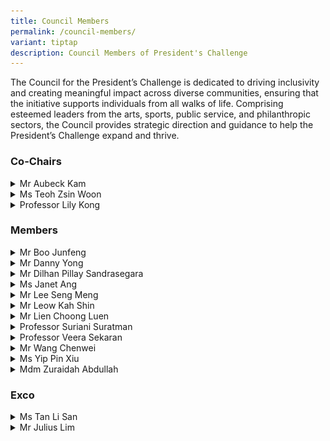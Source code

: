 ```yaml
---
title: Council Members
permalink: /council-members/
variant: tiptap
description: Council Members of President's Challenge
---
```

<p>The Council for the President’s Challenge is dedicated to driving inclusivity
and creating meaningful impact across diverse communities, ensuring that
the initiative supports individuals from all walks of life. Comprising
esteemed leaders from the arts, sports, public service, and philanthropic
sectors, the Council provides strategic direction and guidance to help
the President’s Challenge expand and thrive.</p>
<h3><strong>Co-Chairs</strong></h3>
<div data-type="detailGroup" class="isomer-accordion isomer-accordion-white">
<details class="isomer-details">
<summary>Mr Aubeck Kam</summary>
<div data-type="detailsContent" class="isomer-details-content">
<p></p>
<div class="isomer-image-wrapper">
<img style="width: 100%" height="auto" width="100%" alt="Mr Aubeck Kam" src="/images/Council Members/Aubeck_Kam.jpg">
</div>
<p><em>Permanent Secretary, Ministry of Social and Family Development</em>
<br>Mr Aubeck Kam is currently serving as Permanent Secretary in the Ministry
of Social and Family Development and for Home Affairs Development, as well
as Chairman of HTX. With a career spanning over three decades, Kam has
held leadership positions across various government agencies, including
the Singapore Police Force, Ministry of Manpower, Media Development Authority,
and Ministry of Communications and Information.</p>
<p>His educational background includes a law degree from King's College London
and a Master in Public Management from the Lee Kuan Yew School of Public
Policy. Kam's diverse experience reflects his adaptability and expertise
in managing multiple aspects of Singapore's public service.</p>
</div>
</details>
<details class="isomer-details">
<summary>Ms Teoh Zsin Woon</summary>
<div data-type="detailsContent" class="isomer-details-content">
<p></p>
<div class="isomer-image-wrapper">
<img style="width: 100%" height="auto" width="100%" alt="Ms Teoh Zsin Woon" src="/images/Council Members/Teoh_Zsin_Woon.jpg">
</div>
<p><em>Permanent Secretary, Ministry of Culture, Community and Youth</em>
</p>
<p>Ms Teoh Zsin Woon is the current Permanent Secretary in Singapore's Ministry
of Culture, Community and Youth. She previously held similar roles in the
Public Service Division and Ministry of National Development, where she
focused on public sector transformation, workforce development, and housing
issues.</p>
<p>With a diverse career spanning multiple government ministries and agencies,
Teoh has accumulated extensive experience in various aspects of Singapore's
public service, contributing to policy development and implementation across
different sectors.</p>
</div>
</details>
<details class="isomer-details">
<summary>Professor Lily Kong</summary>
<div data-type="detailsContent" class="isomer-details-content">
<p></p>
<div class="isomer-image-wrapper">
<img style="width: 100%" height="auto" width="100%" alt="Prof Lily Kong" src="/images/Council Members/Lily_Kong.jpg">
</div>
<p><em>President, Singapore Management University</em>
</p>
<p>Professor Lily Kong is the current President of Singapore Management University,
making history as the first Singaporean and first woman to hold this position
in any Singaporean university. An internationally acclaimed researcher
in geography and urban studies, she has received numerous prestigious awards
for her work on Asian cities, social and cultural change, and religious
relations.</p>
<p>Professor Kong's expertise spans various topics including urban transformation,
cultural policy, creative economies, and social cohesion. Her influential
research and leadership have established her as a prominent figure in academia,
with global recognition placing her among the top 1% of scientists in her
field.</p>
</div>
</details>
</div>
<h3><strong>Members</strong></h3>
<div data-type="detailGroup" class="isomer-accordion isomer-accordion-white">
<details class="isomer-details">
<summary>Mr Boo Junfeng</summary>
<div data-type="detailsContent" class="isomer-details-content">
<p><em>Filmmaker and Chairperson, Singapore International Film Festival</em>
</p>
<p>Mr Boo Junfeng is an acclaimed Singaporean filmmaker whose works have
been showcased at the Cannes Film Festival. He has received national recognition
through the Young Artist Award and Singapore Youth Award. Boo has served
as Creative Director for Singapore's National Day Parade and currently
chairs the Singapore International Film Festival board, while also contributing
to national film and memorial committees.</p>
</div>
</details>
<details class="isomer-details">
<summary>Mr Danny Yong</summary>
<div data-type="detailsContent" class="isomer-details-content">
<p><em>Founder and Chairman, The Majurity Trust; Co-Chief Executive Officer and Co-Chief Investment Officer, Dymon Asia Capital</em>
</p>
<p>Mr Danny Yong is committed to philanthropy, having established The Majurity
Trust, Ray of Hope charity, and the Yong Hon Kong Foundation to support
various charitable causes.&nbsp;&nbsp;He is also the Co-CEO and Co-CIO
of Dymon Asia Capital, which he founded in 2008. His extensive career in
finance includes leadership roles at Abax Global Capital, Citadel Investment
Asia, and Goldman Sachs, specialising in Asian markets and derivatives
trading.</p>
</div>
</details>
<details class="isomer-details">
<summary>Mr Dilhan Pillay Sandrasegara</summary>
<div data-type="detailsContent" class="isomer-details-content">
<p><em>Executive Director and Chief Executive Officer, Temasek Holdings (Private) Limited &amp; Temasek International Pte Ltd</em>
</p>
<p></p>
<p>Mr Dilhan Pillay is the CEO of both Temasek Holdings and Temasek International,
having joined the organisation in 2010. He has held various leadership
roles within Temasek and now serves on numerous high-profile advisory boards
and councils. These include positions with FCLTGLOBAL, the Peterson Institute
for International Economics, the Monetary Authority of Singapore, and the
World Bank Group Private Sector Investment Lab.</p>
<p></p>
<p>Pillay holds law degrees from the National University of Singapore and
the University of Cambridge.</p>
</div>
</details>
<details class="isomer-details">
<summary>Ms Janet Ang</summary>
<div data-type="detailsContent" class="isomer-details-content">
<p><em>Chairman, Singapore Business Federation</em>
</p>
<p>Ms Janet Ang serves as the Chairman of Singapore Business Federation Foundation,
the Public Transport Council, the National University of Singapore - Institute
of Systems Science (NUS-ISS) and the Singapore Polytechnic Board of Governors.
Ang is also Singapore’s Non-Resident Ambassador to the Holy See and a former
Nominated Member of the Parliament of Singapore from Feb 2021 to Jul 2023.&nbsp;</p>
</div>
</details>
<details class="isomer-details">
<summary>Mr Lee Seng Meng</summary>
<div data-type="detailsContent" class="isomer-details-content">
<p><em>Executive Director, SHINE Children and Youth Services </em>
</p>
<p>Mr Lee Seng Meng, Executive Director of SHINE Children and Youth Services,
is a registered social worker specialising in youth work. He has received
numerous accolades, including the Outstanding Social Worker Award from
the President of Singapore in 2019, and has been a Social Service Fellow
since 2016.</p>
<p></p>
<p>Lee holds degrees in Social Work and Business Administration from top
Singaporean universities. He actively contributes to national committees
advancing social work practices and serves as a grassroots leader.</p>
</div>
</details>
<details class="isomer-details">
<summary>Mr Leow Kah Shin</summary>
<div data-type="detailsContent" class="isomer-details-content">
<p><em>Adviser, Quantedge Foundation; Managing Director, Quantedge Capital</em>
</p>
<p></p>
<p>Mr Leow Kah Shin is an adviser to Quantedge Foundation, a philanthropic
organisation that seeks to understand the root causes and underlying issues
behind social and environmental challenges, and partner like-minded organisations
to pilot innovative and scalable solutions in Singapore and beyond. He
is also a managing director at Quantedge Capital, an award-winning multi-billion-dollar
quantitative hedge fund proudly headquartered in Singapore.</p>
<p></p>
<p>Leow has a bachelor's degree from UC Berkeley, as well as a master's degree
and a doctorate from the University of Cambridge</p>
</div>
</details>
<details class="isomer-details">
<summary>Mr Lien Choong Luen</summary>
<div data-type="detailsContent" class="isomer-details-content">
<p><em>President, Singapore Athletics; Singapore General Manager, Gojek</em>
</p>
<p></p>
<p>Mr Lien Choong Luen is President of Singapore Athletics. He is also Singapore
General Manager for Gojek and leads international partnerships. His diverse
career spans roles at McKinsey, the Singapore Army Special Forces, and
UN peacekeeping. An accomplished adventurer, he has summited Everest and
K2. Lien also serves on several boards.</p>
<p></p>
<p>He holds degrees from UC Berkeley, Cambridge, and London Business School.&nbsp;</p>
</div>
</details>
<details class="isomer-details">
<summary>Professor Suriani Suratman</summary>
<div data-type="detailsContent" class="isomer-details-content">
<p><em>Senior Lecturer, Department of Malay Studies, National University of Singapore</em>
</p>
<p></p>
<p>Dr Suriani Suratman is a respected ceramic artist, with works featured
in numerous exhibitions and the National Gallery collection. Her multifaceted
career spans academia, public service, and the arts, contributing significantly
to Singapore's cultural landscape.</p>
<p></p>
<p>Dr Suriani is also a Senior Lecturer in Malay Studies at the National
University of Singapore, specialising in Malay culture, society, and family
dynamics. Her recent research explores female experiences in the Malay
world and urban histories of colonial Singapore. Beyond academia, she serves
on several boards and was appointed a Justice of the Peace in 2020.</p>
</div>
</details>
<details class="isomer-details">
<summary>Professor Veera Sekaran</summary>
<div data-type="detailsContent" class="isomer-details-content">
<p><em>Founder and Managing Director, Greenology; Professor in Practice, Office of President, NUS/NUS Cities/Engineering Design and Innovation Centre; Advisor, NUS Enterprise and Department of Biological Sciences, National University of Singapore</em>
</p>
<p></p>
<p>Professor Veera Sekaran is the Founder and Managing Director of Geenology,
a nature-based solutions company that provide engineering and plant-based
solutions for indoor and outdoor sustainable urban greening.</p>
<p></p>
<p>Professor Veera also holds multiple roles at the National University of
Singapore, focusing on Nature-Based Solutions for urban and natural ecologies.
He specialises in Regenerative smart urban greening and Regenerative Agritech
systems, lecturing on topics such as Adaptive Engineering Design, IoT,
and Smart AI systems. He has published papers in these areas.&nbsp;</p>
<p></p>
<p>His work in establishing businesses and contributing to social causes
has earned him recognition, including a finalist for the Straits Times
Singaporean of the year in 2019 and receiving the NUS Outstanding Science
Alumni Award. He serves on various boards and advisory roles related to
environmental and wildlife projects.</p>
</div>
</details>
<details class="isomer-details">
<summary>Mr Wang Chenwei</summary>
<div data-type="detailsContent" class="isomer-details-content">
<p><em>Composer-in-Residence of Singapore Chinese Orchestra</em>
</p>
<p></p>
<p>Mr Wang Chenwei is a distinguished Singaporean composer and educator,
serving as Composer-in-Residence for the Singapore Chinese Orchestra and
teaching at prominent institutions. He graduated with honours from the
University of Music and Performing Arts Vienna and has composed for orchestras
across Asia. His works have been performed internationally and featured
in Singapore's school textbooks.</p>
<p></p>
<p>Wang's contributions to music have been recognised with several prestigious
awards, including the national Young Artist Award. He is also known for
his expertise in Chinese orchestral music, co-authoring The TENG Guide
to the Chinese Orchestra.</p>
</div>
</details>
<details class="isomer-details">
<summary>Ms Yip Pin Xiu</summary>
<div data-type="detailsContent" class="isomer-details-content">
<p></p>
<div class="isomer-image-wrapper">
<img style="width: 100%" height="auto" width="100%" alt="Portrait of Yip Pin Xiu, a woman in wheelchair, smiling" src="/images/Council Members/Yip_Pin_Xiu.jpg">
</div>
<p><em>Seven-time Paralympic Gold Medalist</em>
</p>
<p>Ms Yip Pin Xiu is one of Singapore’s most decorated Paralympians who blazed
a trail for Para sport in Singapore when she took home the country’s first
Paralympic gold medal at the 2008 Beijing Paralympic Games. She is now
a five-time Paralympic champion and holds the world records for the 50m
Backstroke S2 and the 100m Backstroke S2 events.</p>
<p></p>
<p>In recognition of her achievements, Yip was conferred the Pingat Jasa
Gemilang (Meritorious Service Medal) in 2016. She has been named Sportswoman
of the Year at the Singapore Disability Sports Awards three times - in
2019, 2021, and 2022.</p>
</div>
</details>
<details class="isomer-details">
<summary>Mdm Zuraidah Abdullah</summary>
<div data-type="detailsContent" class="isomer-details-content">
<p></p>
<div class="isomer-image-wrapper">
<img style="width: 100%" height="auto" width="100%" alt="Portrait of Zuraidah Abdullah, a woman in headscarf, smiling" src="/images/Council Members/Zuraidah_Abdullah.jpg">
</div>
<p><em>CEO, Yayasan MENDAKI</em>
<br>Mdm Zuraidah Abdullah is the CEO of Yayasan MENDAKI, a non-profit organisation
uplifting Singapore's Malay/Muslim community through education. She brings
extensive experience from a 34-year career in the Singapore Police Force,
where she held several senior positions including Senior Assistant Commissioner.</p>
<p>&nbsp;</p>
<p>This is her second term as MENDAKI's CEO, having previously served in
this role from 2007 to 2009 while on secondment from the police force.</p>
</div>
</details>
</div>
<h3><strong>Exco</strong></h3>
<div data-type="detailGroup" class="isomer-accordion isomer-accordion-white">
<details class="isomer-details">
<summary>Ms Tan Li San</summary>
<div data-type="detailsContent" class="isomer-details-content">
<p></p>
<div class="isomer-image-wrapper">
<img style="width: 100%" height="auto" width="100%" alt="Ms Tan Li San" src="/images/Council Members/Tan_Li_San.jpg">
</div>
<p>
<br><em>Chief Executive Officer, National Council of Social Service</em>
<br>
<br>Ms Tan Li San, the current CEO of NCSS (National Council of Social Service),
brings a wealth of experience from her diverse career across multiple government
agencies in Singapore. Her commitment to social services is evident through
her past and present board memberships in various charitable organisations.</p>
<p>With a strong educational background in engineering and management from
prestigious US universities, Tan's expertise and dedication were acknowledged
with the Public Administration Medal (Silver) in 2020. Her leadership at
NCSS combines her extensive public sector experience with a passion for
social service.</p>
</div>
</details>
<details class="isomer-details">
<summary>Mr Julius Lim</summary>
<div data-type="detailsContent" class="isomer-details-content">
<p></p>
<div class="isomer-image-wrapper">
<img style="width: 100%" height="auto" width="100%" alt="Mr Julius Lim" src="/images/Council Members/Julius_Lim.jpg">
</div>
<p><em>Principal Private Secretary to the President</em>
<br>
<br>Mr Julius Lim is the Principal Private Secretary to the President of the
Republic of Singapore. He was previously Special Assistant to Senior Minister
Tharman Shanmugaratnam. He is also a Singaporean police officer holding
the rank of Senior Assistant Commissioner (“SAC”). Besides these appointments,
he is the Vice-Chairman of the Board of the Singapore Police Cooperative
Society Ltd. SAC Lim was awarded the Singapore Police Force Overseas Scholarship
in 2004.</p>
<p>He graduated from the University of Cambridge in 2007 with first-class
honours in Natural Sciences (Pathology). He also attained a master’s degree
in Philosophy (Criminology) from the University of Cambridge in 2008. In
2017, SAC Lim was awarded the Lee Kuan Yew Scholarship and the Singapore
Police Force Post-Graduate Scholarship. He pursued a Master in Public Administration
at the Harvard Kennedy School as an Edward S. Mason Fellow.</p>
</div>
</details>
</div>
<p></p>